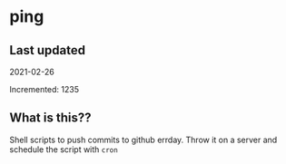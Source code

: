 # ping

## Last updated
2021-02-26

Incremented: 1235

## What is this??
Shell scripts to push commits to github errday. Throw it on a server and schedule the script with `cron`
